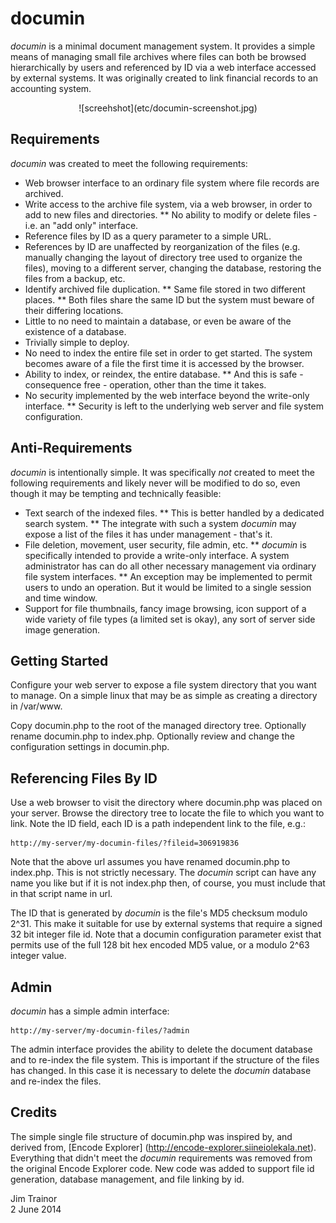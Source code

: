 # documin

*documin* is a minimal document management system. It provides a simple means of managing small file archives where files can both be browsed hierarchically by users and referenced by ID via a web interface accessed by external systems. It was originally created to link financial records to an accounting system.

<center>![screehshot](etc/documin-screenshot.jpg)</center>

## Requirements

*documin* was created to meet the following requirements:

* Web browser interface to an ordinary file system where file records are archived.
* Write access to the archive file system, via a web browser, in order to add to new files and directories.
** No ability to modify or delete files - i.e. an "add only" interface.
* Reference files by ID as a query parameter to a simple URL.
* References by ID are unaffected by reorganization of the files (e.g. manually changing the layout of directory tree used to organize the files), moving to a different server, changing the database, restoring the files from a backup, etc.
* Identify archived file duplication.
** Same file stored in two different places.
** Both files share the same ID but the system must beware of their differing locations.
* Little to no need to maintain a database, or even be aware of the existence of a database.
* Trivially simple to deploy.
* No need to index the entire file set in order to get started. The system becomes aware of a file the first time it is accessed by the browser.
* Ability to index, or reindex, the entire database.
	** And this is safe - consequence free - operation, other than the time it takes.
* No security implemented by the web interface beyond the write-only interface.
** Security is left to the underlying web server and file system configuration.

## Anti-Requirements

*documin* is intentionally simple. It was specifically _not_ created to meet the following requirements and likely never will be modified to do so, even though it may be tempting and technically feasible:

* Text search of the indexed files.
** This is better handled by a dedicated search system.
** The integrate with such a system *documin* may expose a list of the files it has under management - that's it.
* File deletion, movement, user security, file admin, etc.
** *documin* is specifically intended to provide a write-only interface. A system administrator has can do all other necessary management via ordinary file system interfaces.
** An exception may be implemented to permit users to undo an operation. But it would be limited to a single session and time window.
* Support for file thumbnails, fancy image browsing, icon support of a wide variety of file types (a limited set is okay), any sort of server side image generation.

## Getting Started

Configure your web server to expose a file system directory that you want to manage. On a simple linux that may be as simple as creating a directory in /var/www.

Copy documin.php to the root of the managed directory tree. Optionally rename documin.php to index.php. Optionally review and change the configuration settings in documin.php.

## Referencing Files By ID

Use a web browser to visit the directory where documin.php was placed on your server. Browse the directory tree to locate the file to which you want to link. Note the ID field, each ID is a path independent link to the file, e.g.:

    http://my-server/my-documin-files/?fileid=306919836

Note that the above url assumes you have renamed documin.php to index.php. This is not strictly necessary. The *documin* script can have any name you like but if it is not index.php then, of course, you must include that in that script name in url.

The ID that is generated by *documin* is the file's MD5 checksum modulo 2^31. This make it suitable for use by external systems that require a signed 32 bit integer file id. Note that a documin configuration parameter exist that permits use of the full 128 bit hex encoded MD5 value, or a modulo 2^63 integer value.

## Admin

*documin* has a simple admin interface:

    http://my-server/my-documin-files/?admin

The admin interface provides the ability to delete the document database and to re-index the file system. This is important if the structure of the files has changed. In this case it is necessary to delete the *documin* database and re-index the files.

## Credits

The simple single file structure of documin.php was inspired by, and derived from, [Encode Explorer] (http://encode-explorer.siineiolekala.net). Everything that didn't meet the *documin* requirements was removed from the original Encode Explorer code. New code was added to support file id generation, database management, and file linking by id.

Jim Trainor  
2 June 2014
